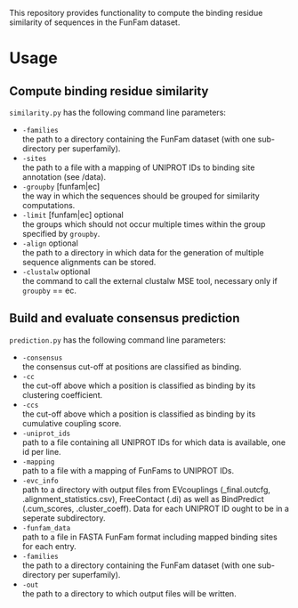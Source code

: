 This repository provides functionality to compute the binding residue similarity of sequences in the FunFam dataset.

# Usage
## Compute binding residue similarity
`similarity.py` has the following command line parameters:
* `-families`  
    the path to a directory containing the FunFam dataset (with one sub-directory per superfamily).
* `-sites`  
    the path to a file with a mapping of UNIPROT IDs to binding site annotation (see /data).
* `-groupby` [funfam|ec]  
    the way in which the sequences should be grouped for similarity computations.
* `-limit` [funfam|ec]   optional  
    the groups which should not occur multiple times within the group specified by `groupby`.
* `-align`               optional  
    the path to a directory in which data for the generation of multiple sequence alignments can be stored.
* `-clustalw`            optional  
    the command to call the external clustalw MSE tool, necessary only if `groupby` == ec.

## Build and evaluate consensus prediction
`prediction.py` has the following command line parameters:
* `-consensus`  
    the consensus cut-off at positions are classified as binding.
* `-cc`  
    the cut-off above which a position is classified as binding by its clustering coefficient.
* `-ccs`  
    the cut-off above which a position is classified as binding by its cumulative coupling score.
* `-uniprot_ids`  
    path to a file containing all UNIPROT IDs for which data is available, one id per line.
* `-mapping`  
    path to a file with a mapping of FunFams to UNIPROT IDs.
* `-evc_info`  
    path to a directory with output files from EVcouplings (\_final.outcfg, .alignment_statistics.csv), FreeContact (.di) as well as BindPredict (.cum_scores, .cluster_coeff). Data for each UNIPROT ID ought to be in a seperate subdirectory.
* `-funfam_data`  
    path to a file in FASTA FunFam format including mapped binding sites for each entry.
* `-families`  
    the path to a directory containing the FunFam dataset (with one sub-directory per superfamily).
* `-out`  
    the path to a directory to which output files will be written.
